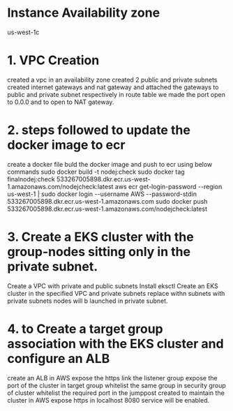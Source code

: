# Instance Availability zone 
us-west-1c

# 1. VPC Creation
created a vpc in an availability zone
created 2 public and private subnets
created internet gateways and nat gateway
and attached the gateways to public and private subnet respectively
in route table we made the port open to 0.0.0 and to open to NAT gateway.

# 2. steps followed to update the docker image to ecr
create a docker file
buld the docker image and push to ecr using below commands
    sudo docker build -t nodej:check 
    sudo docker tag finalnodej:check 533267005898.dkr.ecr.us-west-1.amazonaws.com/nodejcheck:latest
    aws ecr get-login-password --region us-west-1 | sudo docker login --username AWS --password-stdin 533267005898.dkr.ecr.us-west-1.amazonaws.com
    sudo docker push 533267005898.dkr.ecr.us-west-1.amazonaws.com/nodejcheck:latest
   
  # 3. Create a EKS cluster with the group-nodes sitting only in the private subnet.
  Create a VPC with private and public subnets
  Install eksctl
  Create an EKS cluster in the specified VPC and private subnets
  replace withn subnets with private subnets
  nodes will b launched in private subnet. 
 
  # 4. to Create a target group association with the EKS cluster and configure an ALB
   create an ALB in AWS
   expose the https link the listener group
   expose the port of the cluster in target group
   whitelist the same group in security group of cluster
   whitelist the required port in the jumppost created to maintain the cluster in AWS
   expose https in localhost 8080
   service will be enabled.
